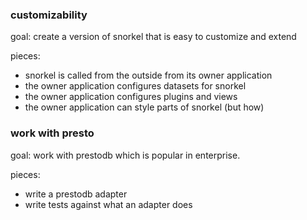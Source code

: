 ### customizability

goal: create a version of snorkel that is easy to customize and extend

pieces:

* snorkel is called from the outside from its owner application
* the owner application configures datasets for snorkel
* the owner application configures plugins and views
* the owner application can style parts of snorkel (but how)

### work with presto

goal: work with prestodb which is popular in enterprise.

pieces:

* write a prestodb adapter
* write tests against what an adapter does
